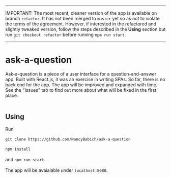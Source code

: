 ***
IMPORTANT: The most recent, cleaner version of the app is available on branch `refactor`. It has not been merged to `master` yet so as not to violate the terms of the agreement. However, if interested in the refactored and slightly tweaked version, follow the steps described in the __Using__ section but run `git checkout refactor` before running `npm run start`.
***

# ask-a-question
Ask-a-question is a piece of a user interface for a question-and-answer app. Built with React.js, it was an exercise in writing SPAs. So far, there is no back end for the app. The app will be improved and expanded with time. See the "Issues" tab to find out more about what will be fixed in the first place.</br></br>

## Using
Run </br></br>
`git clone https://github.com/NancyBabich/ask-a-question` </br></br>
`npm install`</br></br>
and `npm run start`.</br></br>
The app will be avaialable under `localhost:8080`.


